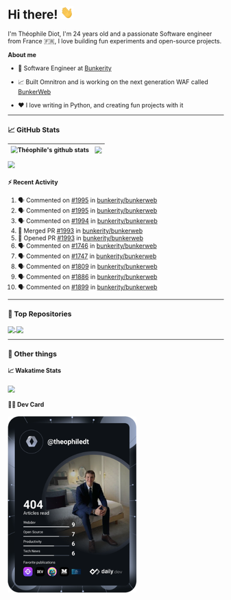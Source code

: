 # Hi there! <img src="./wave.gif" width="30px" height="30px" />

I'm Théophile Diot, I'm 24 years old and a passionate Software engineer from France 🇫🇷, I love building fun experiments and open-source projects.

**About me**

- 💼 Software Engineer at [Bunkerity](https://www.bunkerity.com/)

- 📈 Built Omnitron and is working on the next generation WAF called [BunkerWeb](https://www.bunkerweb.io)

- ❤️ I love writing in Python, and creating fun projects with it

---

### 📈 GitHub Stats

| <img align="center" src="https://github-readme-stats.vercel.app/api?username=TheophileDiot&show_icons=true&include_all_commits=true&theme=algolia&hide_border=true&rank_icon=github" alt="Théophile's github stats" /> | <img align="center" src="https://github-readme-stats.vercel.app/api/top-langs/?username=TheophileDiot&layout=compact&theme=algolia&hide_border=true" /> |
| ---------------------------------------------------------------------------------------------------------------------------------------------------------------------------------------------------------------------- | ------------------------------------------------------------------------------------------------------------------------------------------------------- |

![](https://github-readme-activity-graph.vercel.app/graph?username=TheophileDiot&theme=tokyo-night)

#### :zap: Recent Activity

<!--START_SECTION:activity-->
1. 🗣 Commented on [#1995](https://github.com/bunkerity/bunkerweb/issues/1995#issuecomment-2663259060) in [bunkerity/bunkerweb](https://github.com/bunkerity/bunkerweb)
2. 🗣 Commented on [#1995](https://github.com/bunkerity/bunkerweb/issues/1995#issuecomment-2663127246) in [bunkerity/bunkerweb](https://github.com/bunkerity/bunkerweb)
3. 🗣 Commented on [#1994](https://github.com/bunkerity/bunkerweb/issues/1994#issuecomment-2663116915) in [bunkerity/bunkerweb](https://github.com/bunkerity/bunkerweb)
4. 🎉 Merged PR [#1993](https://github.com/bunkerity/bunkerweb/pull/1993) in [bunkerity/bunkerweb](https://github.com/bunkerity/bunkerweb)
5. 💪 Opened PR [#1993](https://github.com/bunkerity/bunkerweb/pull/1993) in [bunkerity/bunkerweb](https://github.com/bunkerity/bunkerweb)
6. 🗣 Commented on [#1746](https://github.com/bunkerity/bunkerweb/pull/1746#issuecomment-2658671030) in [bunkerity/bunkerweb](https://github.com/bunkerity/bunkerweb)
7. 🗣 Commented on [#1747](https://github.com/bunkerity/bunkerweb/pull/1747#issuecomment-2658670766) in [bunkerity/bunkerweb](https://github.com/bunkerity/bunkerweb)
8. 🗣 Commented on [#1809](https://github.com/bunkerity/bunkerweb/pull/1809#issuecomment-2658670320) in [bunkerity/bunkerweb](https://github.com/bunkerity/bunkerweb)
9. 🗣 Commented on [#1886](https://github.com/bunkerity/bunkerweb/pull/1886#issuecomment-2658669914) in [bunkerity/bunkerweb](https://github.com/bunkerity/bunkerweb)
10. 🗣 Commented on [#1899](https://github.com/bunkerity/bunkerweb/pull/1899#issuecomment-2658669063) in [bunkerity/bunkerweb](https://github.com/bunkerity/bunkerweb)
<!--END_SECTION:activity-->

---

### 🔧 Top Repositories

<a href="https://github.com/bunkerity/bunkerweb">
  <img align="center" src="https://github-readme-stats.vercel.app/api/pin/?username=Bunkerity&repo=bunkerweb&theme=algolia" />
</a>
<a href="https://github.com/TheophileDiot/Omnitron">
  <img align="center" src="https://github-readme-stats.vercel.app/api/pin/?username=TheophileDiot&repo=Omnitron&theme=algolia" />
</a>

---

### 🎉 Other things

#### 📈 Wakatime Stats

<a href="https://wakatime.com/@theophile_bunkerity">
  <img align="center" src="https://github-readme-stats.vercel.app/api/wakatime?username=3aa5ce41-c253-43d9-8441-a721e446a45f&layout=compact&theme=algolia" />
</a>

#### 👨‍💻 Dev Card

<a href="https://app.daily.dev/TheophileDt">
  <img src="./devcard.svg" width="300" alt="Théophile Diot's Dev Card"/>
</a>
